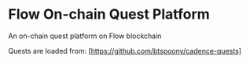 # Flow On-chain Quest Platform

An on-chain quest platform on Flow blockchain

Quests are loaded from: [https://github.com/btspoony/cadence-quests]
